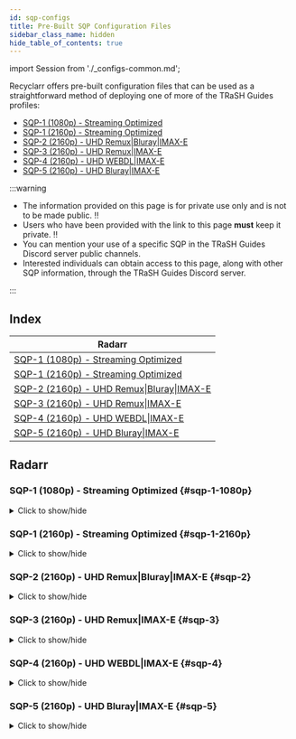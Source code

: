 ```yaml
---
id: sqp-configs
title: Pre-Built SQP Configuration Files
sidebar_class_name: hidden
hide_table_of_contents: true
---
```


import Session from './_configs-common.md';

Recyclarr offers pre-built configuration files that can be used as a straightforward method of
deploying one of more of the TRaSH Guides profiles:

- [SQP-1 (1080p) - Streaming Optimized][radarr-sqp-1-1080p-trash]
- [SQP-1 (2160p) - Streaming Optimized][radarr-sqp-1-2160p-trash]
- [SQP-2 (2160p) - UHD Remux|Bluray|IMAX-E][radarr-sqp-2-trash]
- [SQP-3 (2160p) - UHD Remux|IMAX-E][radarr-sqp-3-trash]
- [SQP-4 (2160p) - UHD WEBDL|IMAX-E][radarr-sqp-4-trash]
- [SQP-5 (2160p) - UHD Bluray|IMAX-E][radarr-sqp-5-trash]

[radarr-sqp-1-1080p-trash]: https://trash-guides.info/SQP/1/
[radarr-sqp-1-2160p-trash]: https://trash-guides.info/SQP/1-4k/
[radarr-sqp-2-trash]: https://trash-guides.info/SQP/2/
[radarr-sqp-3-trash]: https://trash-guides.info/SQP/3/
[radarr-sqp-4-trash]: https://trash-guides.info/SQP/4/
[radarr-sqp-5-trash]: https://trash-guides.info/SQP/5/

:::warning

- The information provided on this page is for private use only and is not to be made public. :bangbang:
- Users who have been provided with the link to this page **must** keep it private. :bangbang:
- You can mention your use of a specific SQP in the TRaSH Guides Discord server public channels.
- Interested individuals can obtain access to this page, along with other SQP information, through
  the TRaSH Guides Discord server.

:::

<Session />

## Index

| Radarr                                              |
| --------------------------------------------------- |
| [SQP-1 (1080p) - Streaming Optimized](#sqp-1-1080p) |
| [SQP-1 (2160p) - Streaming Optimized](#sqp-1-2160p) |
| [SQP-2 (2160p) - UHD Remux\|Bluray\|IMAX-E](#sqp-2) |
| [SQP-3 (2160p) - UHD Remux\|IMAX-E](#sqp-3)         |
| [SQP-4 (2160p) - UHD WEBDL\|IMAX-E](#sqp-4)         |
| [SQP-5 (2160p) - UHD Bluray\|IMAX-E](#sqp-5)        |

## Radarr

### SQP-1 (1080p) - Streaming Optimized {#sqp-1-1080p}

<details>
<summary>Click to show/hide</summary>

```yml reference title="Copy this configuration into your own configuration file:"
https://github.com/recyclarr/config-templates/blob/master/radarr/templates/sqp/sqp-1-1080p.yml
```

</details>

### SQP-1 (2160p) - Streaming Optimized {#sqp-1-2160p}

<details>
<summary>Click to show/hide</summary>

```yml reference title="Copy this configuration into your own configuration file:"
https://github.com/recyclarr/config-templates/blob/master/radarr/templates/sqp/sqp-1-2160p.yml
```

</details>

### SQP-2 (2160p) - UHD Remux|Bluray|IMAX-E {#sqp-2}

<details>
<summary>Click to show/hide</summary>

```yml reference title="Copy this configuration into your own configuration file:"
https://github.com/recyclarr/config-templates/blob/master/radarr/templates/sqp/sqp-2.yml
```

</details>

### SQP-3 (2160p) - UHD Remux|IMAX-E {#sqp-3}

<details>
<summary>Click to show/hide</summary>

```yml reference title="Copy this configuration into your own configuration file:"
https://github.com/recyclarr/config-templates/blob/master/radarr/templates/sqp/sqp-3.yml
```

</details>

### SQP-4 (2160p) - UHD WEBDL|IMAX-E {#sqp-4}

<details>
<summary>Click to show/hide</summary>

```yml reference title="Copy this configuration into your own configuration file:"
https://github.com/recyclarr/config-templates/blob/master/radarr/templates/sqp/sqp-4.yml
```

</details>

### SQP-5 (2160p) - UHD Bluray|IMAX-E {#sqp-5}

<details>
<summary>Click to show/hide</summary>

```yml reference title="Copy this configuration into your own configuration file:"
https://github.com/recyclarr/config-templates/blob/master/radarr/templates/sqp/sqp-5.yml
```

</details>
